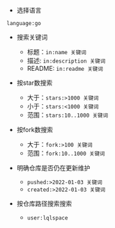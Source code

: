 - 选择语言
```
language:go
```

- 搜索关键词
  - 标题：`in:name 关键词`
  - 描述: `in:description 关键词`
  - README: `in:readme 关键词`  
  
- 按star数搜索
  - 大于：`stars:>1000 关键词`
  - 小于：`stars:<1000 关键词`
  - 范围：`stars:10..1000 关键词`

- 按fork数搜索
  - 大于：`fork:>100 关键词`
  - 范围：`fork:10..1000 关键词`

- 明确仓库是否仍在更新维护
  - `pushed:>2022-01-03 关键词`
  - `created:>2022-01-03 关键词`

- 按仓库路径搜索搜索
  - `user:lqlspace`
